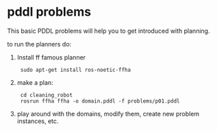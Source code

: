 pddl problems
===

This basic PDDL problems will help you to get introduced with planning.

to run the planners do:

1. Install ff famous planner

        sudo apt-get install ros-noetic-ffha

2. make a plan:

        cd cleaning_robot
        rosrun ffha ffha -o domain.pddl -f problems/p01.pddl

3. play around with the domains, modify them, create new problem instances, etc.
